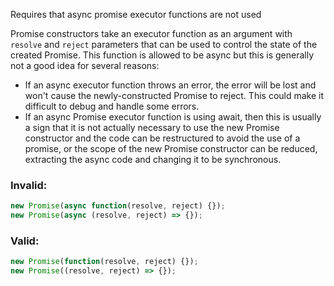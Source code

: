 Requires that async promise executor functions are not used

Promise constructors take an executor function as an argument with `resolve` and
`reject` parameters that can be used to control the state of the created Promise.
This function is allowed to be async but this is generally not a good idea for
several reasons:
* If an async executor function throws an error, the error will be lost and won't
cause the newly-constructed Promise to reject. This could make it difficult to
debug and handle some errors.
* If an async Promise executor function is using await, then this is usually a
sign that it is not actually necessary to use the new Promise constructor and the
code can be restructured to avoid the use of a promise, or the scope of the new
Promise constructor can be reduced, extracting the async code and changing it to
be synchronous.

### Invalid:

```typescript
new Promise(async function(resolve, reject) {});
new Promise(async (resolve, reject) => {});
```

### Valid:

```typescript
new Promise(function(resolve, reject) {});
new Promise((resolve, reject) => {});
```
